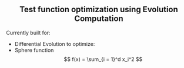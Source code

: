 <div align='center'>

## Test function optimization using Evolution Computation

</div>

Currently built for:
- Differential Evolution
to optimize:
- Sphere function
$$
f(x) = \sum_{i = 1}^d x_i^2
$$